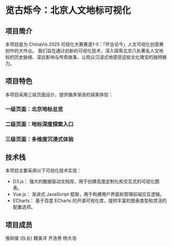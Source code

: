 # 览古烁今：北京人文地标可视化

## 项目简介
本项目是为 ChinaVis 2025 可视化大赛赛道1-II：「怀古论今」人文可视化创意赛 创作的大作业。
我们旨在通过创新的可视化技术，深入探索北京八处著名人文地标的历史脉络、深远影响与传奇故事，让观众沉浸式地感受这些文化瑰宝的独特魅力。

## 项目特色
本项目采用三级页面设计，提供循序渐进的探索体验：
### 一级页面：北京地标总览

### 二级页面：地标深度探索入口

### 三级页面：多维度沉浸式体验

## 技术栈
本项目主要采用以下可视化技术实现：

* D3.js： 强大的数据驱动文档库，用于创建高度定制化和交互式的可视化图表。
* Vue.js： 渐进式 JavaScript 框架，用于构建用户界面和管理前端交互逻辑。
* ECharts： 基于百度 ECharts 的开源可视化库，提供丰富的图表类型和灵活的配置选项。

## 项目成员
張和俊 (队长)
魏美洋
齐浩男
杨大浩


